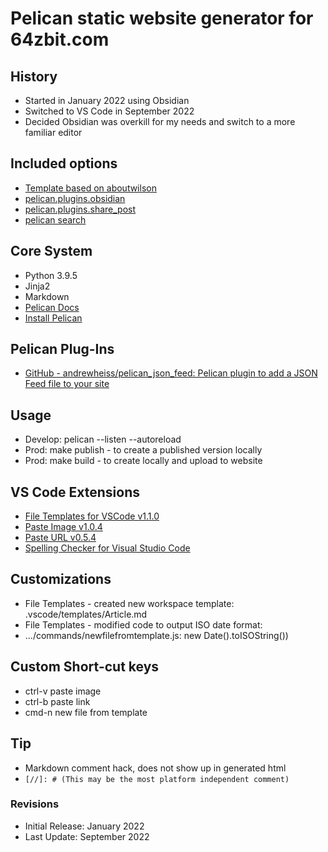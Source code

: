 # Pelican static website generator for 64zbit.com

## History
* Started in January 2022 using Obsidian
* Switched to VS Code in September 2022
* Decided Obsidian was overkill for my needs and switch to a more familiar editor

## Included options
- [Template based on aboutwilson](https://github.com/getpelican/pelican-themes/tree/master/aboutwilson)
- [pelican.plugins.obsidian](https://github.com/jonathan-s/pelican-obsidian)
- [pelican.plugins.share_post](https://github.com/pelican-plugins/share-post)
- [pelican search](https://github.com/pelican-plugins/search)

## Core System
- Python 3.9.5
- Jinja2
- Markdown
- [Pelican Docs](https://docs.getpelican.com/en/latest/quickstart.html)
- [Install Pelican](https://docs.getpelican.com/en/latest/install.html)

## Pelican Plug-Ins
- [GitHub - andrewheiss/pelican_json_feed: Pelican plugin to add a JSON Feed file to your site](https://github.com/andrewheiss/pelican_json_feed)

## Usage
- Develop: pelican --listen --autoreload
- Prod: make publish - to create a published version locally
- Prod: make build - to create locally and upload to website

## VS Code Extensions
* [File Templates for VSCode v1.1.0](https://marketplace.visualstudio.com/items?itemName=bam.vscode-file-templates)
* [Paste Image v1.0.4](https://marketplace.visualstudio.com/items?itemName=mushan.vscode-paste-image)
* [Paste URL v0.5.4](https://marketplace.visualstudio.com/items?itemName=kukushi.pasteurl)
* [Spelling Checker for Visual Studio Code](https://marketplace.visualstudio.com/items?itemName=streetsidesoftware.code-spell-checker)


## Customizations
* File Templates - created new workspace template: .vscode/templates/Article.md
* File Templates - modified code to output ISO date format:
* .../commands/newfilefromtemplate.js: new Date().toISOString())

## Custom Short-cut keys
* ctrl-v paste image
* ctrl-b paste link
* cmd-n  new file from template

## Tip
* Markdown comment hack, does not show up in generated html
* ```[//]: # (This may be the most platform independent comment)```



### Revisions
- Initial Release: January 2022 
- Last Update: September 2022